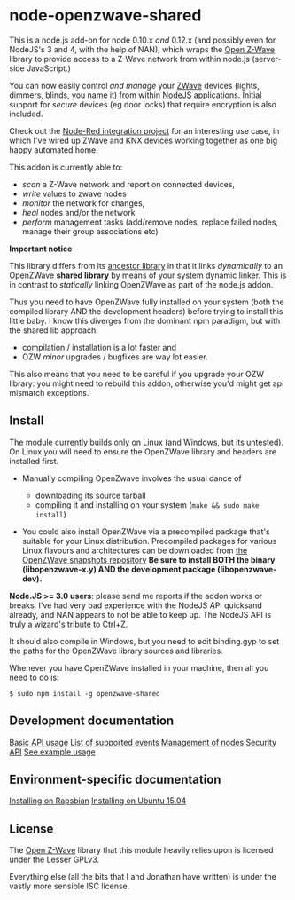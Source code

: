 node-openzwave-shared
=====================

This is a node.js add-on for node 0.10.x *and* 0.12.x (and possibly
even for NodeJS's 3 and 4, with the help of NAN), which wraps the [Open
Z-Wave](https://www.openzwave.com/) library to provide access to a
Z-Wave network from within node.js (server-side JavaScript.)

You can now easily control *and manage* your [ZWave](http://www.z-wave.com/) devices
(lights, dimmers, blinds, you name it) from within [NodeJS](https://nodejs.org/) applications.
Initial support for *secure* devices (eg door locks) that require encryption is also included.

Check out the [Node-Red integration project](https://github.com/OpenZWave/node-red-contrib-openzwave)
for an interesting use case, in which I've wired up ZWave and KNX devices working together as
one big happy automated home.

This addon is currently able to:
- *scan* a Z-Wave network and report on connected devices,
- *write* values to zwave nodes
- *monitor* the network for changes,
- *heal* nodes and/or the network
- *perform* management tasks (add/remove nodes, replace failed nodes, manage their group associations etc)

**Important notice**

This library differs from its [ancestor library](https://github.com/jperkin/node-openzwave)
in that it links *dynamically* to an OpenZWave **shared library**
by means of your system dynamic linker. This is  in contrast to
*statically* linking OpenZWave as part of the node.js addon.

Thus you need to have OpenZWave fully installed on your system (both the
compiled library AND the development headers) before trying to install this little baby.
I know this diverges from the dominant npm paradigm, but with the shared lib approach:
  - compilation / installation is a lot faster and
  - OZW *minor* upgrades / bugfixes are way lot easier.

This also means that you need to be careful if you upgrade your
OZW library: you might need to rebuild this addon, otherwise you'd might
get api mismatch exceptions.

## Install

The module currently builds only on Linux (and Windows, but its untested).
On Linux you will need to ensure the OpenZWave library and headers are
installed first.

- Manually compiling OpenZwave involves the usual dance of
  - downloading its source tarball
  - compiling it and installing on your system (`make && sudo make install`)

- You could also install OpenZWave via a precompiled package that's suitable for your Linux distribution.
Precompiled packages for various Linux flavours and architectures can be downloaded
from [the OpenZWave snapshots repository](http://old.openzwave.com/snapshots/)
**Be sure to install BOTH the binary (libopenzwave-x.y) AND the development
package (libopenzwave-dev).**

**Node.JS >= 3.0 users**: please send me reports if the addon works or breaks.
I've had very bad experience with the NodeJS API quicksand already, and NAN
appears to not be able to keep up. The NodeJS API is truly a wizard's tribute to Ctrl+Z.

It should also compile in Windows, but you need to edit binding.gyp
to set the paths for the OpenZWave library sources and libraries.

Whenever you have OpenZWave installed in your machine, then all you need to do is:
```
$ sudo npm install -g openzwave-shared
```
## Development documentation

[Basic API usage](../master/README-api.md)
[List of supported events](../master/README-events.md)
[Management of nodes](../master/README-mgmt.md)
[Security API](../master/README-security.md)
[See example usage](../master/README-example.md)

## Environment-specific documentation
[Installing on Rapsbian](../master/README-raspbian.md)
[Installing on Ubuntu 15.04](../master/README-ubuntu.md)

## License

The [Open Z-Wave](https://www.openzwave.com/) library that this
module heavily relies upon is licensed under the Lesser GPLv3.

Everything else (all the bits that I and Jonathan have written)
is under the vastly more sensible ISC license.
